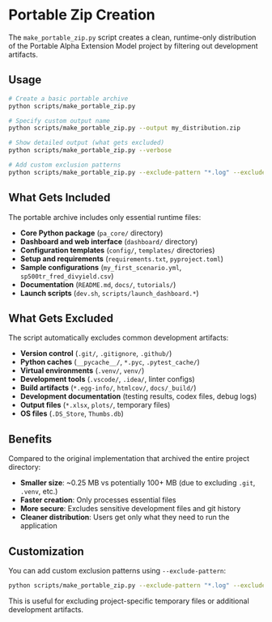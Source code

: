 # Portable Zip Creation

The `make_portable_zip.py` script creates a clean, runtime-only distribution of the Portable Alpha Extension Model project by filtering out development artifacts.

## Usage

```bash
# Create a basic portable archive
python scripts/make_portable_zip.py

# Specify custom output name
python scripts/make_portable_zip.py --output my_distribution.zip

# Show detailed output (what gets excluded)
python scripts/make_portable_zip.py --verbose

# Add custom exclusion patterns
python scripts/make_portable_zip.py --exclude-pattern "*.log" --exclude-pattern "temp_*"
```

## What Gets Included

The portable archive includes only essential runtime files:

- **Core Python package** (`pa_core/` directory)
- **Dashboard and web interface** (`dashboard/` directory)  
- **Configuration templates** (`config/`, `templates/` directories)
- **Setup and requirements** (`requirements.txt`, `pyproject.toml`)
- **Sample configurations** (`my_first_scenario.yml`, `sp500tr_fred_divyield.csv`)
- **Documentation** (`README.md`, `docs/`, `tutorials/`)
- **Launch scripts** (`dev.sh`, `scripts/launch_dashboard.*`)

## What Gets Excluded

The script automatically excludes common development artifacts:

- **Version control** (`.git/`, `.gitignore`, `.github/`)
- **Python caches** (`__pycache__/`, `*.pyc`, `.pytest_cache/`)
- **Virtual environments** (`.venv/`, `venv/`)
- **Development tools** (`.vscode/`, `.idea/`, linter configs)
- **Build artifacts** (`*.egg-info/`, `htmlcov/`, `docs/_build/`)
- **Development documentation** (testing results, codex files, debug logs)
- **Output files** (`*.xlsx`, `plots/`, temporary files)
- **OS files** (`.DS_Store`, `Thumbs.db`)

## Benefits

Compared to the original implementation that archived the entire project directory:

- **Smaller size**: ~0.25 MB vs potentially 100+ MB (due to excluding `.git`, `.venv`, etc.)
- **Faster creation**: Only processes essential files
- **More secure**: Excludes sensitive development files and git history
- **Cleaner distribution**: Users get only what they need to run the application

## Customization

You can add custom exclusion patterns using `--exclude-pattern`:

```bash
python scripts/make_portable_zip.py --exclude-pattern "*.log" --exclude-pattern "debug_*"
```

This is useful for excluding project-specific temporary files or additional development artifacts.